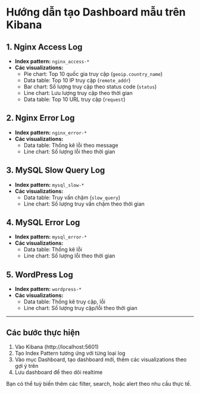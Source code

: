 # Hướng dẫn tạo Dashboard mẫu trên Kibana

## 1. Nginx Access Log

- **Index pattern:** `nginx_access-*`
- **Các visualizations:**
  - Pie chart: Top 10 quốc gia truy cập (`geoip.country_name`)
  - Data table: Top 10 IP truy cập (`remote_addr`)
  - Bar chart: Số lượng truy cập theo status code (`status`)
  - Line chart: Lưu lượng truy cập theo thời gian
  - Data table: Top 10 URL truy cập (`request`)

## 2. Nginx Error Log

- **Index pattern:** `nginx_error-*`
- **Các visualizations:**
  - Data table: Thống kê lỗi theo message
  - Line chart: Số lượng lỗi theo thời gian

## 3. MySQL Slow Query Log

- **Index pattern:** `mysql_slow-*`
- **Các visualizations:**
  - Data table: Truy vấn chậm (`slow_query`)
  - Line chart: Số lượng truy vấn chậm theo thời gian

## 4. MySQL Error Log

- **Index pattern:** `mysql_error-*`
- **Các visualizations:**
  - Data table: Thống kê lỗi
  - Line chart: Số lượng lỗi theo thời gian

## 5. WordPress Log

- **Index pattern:** `wordpress-*`
- **Các visualizations:**
  - Data table: Thống kê truy cập, lỗi
  - Line chart: Số lượng truy cập/lỗi theo thời gian

---

## Các bước thực hiện

1. Vào Kibana (http://localhost:5601)
2. Tạo Index Pattern tương ứng với từng loại log
3. Vào mục Dashboard, tạo dashboard mới, thêm các visualizations theo gợi ý trên
4. Lưu dashboard để theo dõi realtime

Bạn có thể tuỳ biến thêm các filter, search, hoặc alert theo nhu cầu thực tế.
